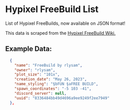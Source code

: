 # Hypixel FreeBuild List
List of Hypixel FreeBuilds, now available on JSON format!

This data is scraped from the [Hypixel FreeBuild Wiki.](https://hypixel-freebuild.fandom.com/)

## Example Data:

```json
  {
    "name": "FreeBuild by rlysam",
    "owner": "rlysam",
    "plot_size": "101x",
    "creation_date": "May 26, 2023",
    "name_styling": "§bFUN §aFREE BUILD",
    "spawn_coordinates": "-5 103 -41",
    "discord_server": null,
    "uuid": "8336484bb49d4696a9ee9249f2ee7949"
  },
```
